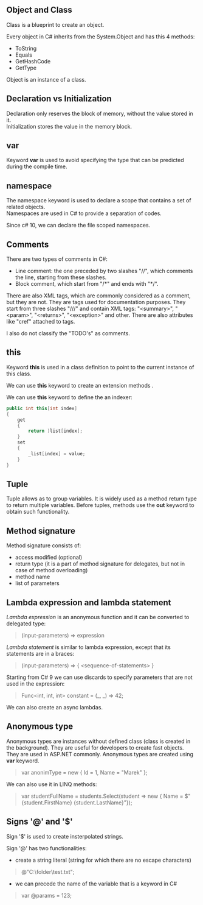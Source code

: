 ﻿## Object and Class

Class is a blueprint to create an object. 

Every object in C# inherits from the System.Object and has this 4 methods:
- ToString
- Equals
- GetHashCode
- GetType

Object is an instance of a class.

## Declaration vs Initialization

Declaration only reserves the block of memory, without the value stored in it.  
Initialization stores the value in the memory block.

## var

Keyword **var** is used to avoid specifying the type that can be predicted during the compile time.

## namespace

The namespace keyword is used to declare a scope that contains a set of related objects.  
Namespaces are used in C# to provide a separation of codes. 

Since c# 10, we can declare the file scoped namespaces.

## Comments

There are two types of comments in C#:
- Line comment: the one preceded by two slashes "//", which comments the line, starting from these slashes.
- Block comment, which start from "/\*" and ends with "\*/". 

There are also XML tags, which are commonly considered as a comment, but they are not. They are tags used for documentation purposes.
They start from three slashes "///" and contain XML tags: "\<summary\>", "\<param\>", "\<returns\>", "\<exception\>" and other.
There are also attributes like "cref" attached to tags. 

I also do not classify the "TODO's" as comments.

## this 

Keyword **this** is used in a class definition to point to the current instance of this class.

We can use **this** keyword to create an extension methods .

We can use **this** keyword to define the an indexer:
```csharp
public int this[int index]
{
	get
	{
		return )list[index];
	}
	set
	{
		_list[index] = value;
	}
}
```

## Tuple

Tuple allows as to group variables. It is widely used as a method return type to return multiple variables.
Before tuples, methods use the **out** keyword to obtain such functionality.

## Method signature

Method signature consists of:
- access modified (optional)
- return type (it is a part of method signature for delegates, but not in case of method overloading)
- method name
- list of parameters

## Lambda expression and lambda statement

*Lambda expression* is an anonymous function and it can be converted to delegated type:
> (input-parameters) => expression

*Lambda statement* is similar to lambda expression, except that its statements are in a braces:
> (input-parameters) => { \<sequence-of-statements\> }

Starting from C# 9 we can use discards to specify parameters that are not used in the expression:
> Func\<int, int, int\> constant = (_, _) => 42;

We can also create an async lambdas.

## Anonymous type

Anonymous types are instances without defined class (class is created in the background). They are useful for developers
to create fast objects. They are used in ASP.NET commonly. Anonymous types are created using **var** keyword.

> var anonimType = new { Id = 1, Name = "Marek" };

We can also use it in LINQ methods:
> var studentFullName = students.Select(student => new { Name = $"{student.FirstName} {student.LastName}"});

## Signs '@' and '$'

Sign '$' is used to create insterpolated strings.

Sign '@' has two functionalities:
- create a string literal (string for which there are no escape characters) 
> @"C:\folder\test.txt";
- we can precede the name of the variable that is a keyword in C#
> var @params = 123;